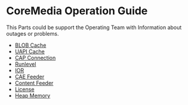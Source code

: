 CoreMedia Operation Guide
=============

This Parts could be support the Operating Team with Information about outages or problems.

 - [BLOB Cache](blob-cache.html)
 - [UAPI Cache](uapi-cache.html)
 - [CAP Connection](cap-connection.html)
 - [Runlevel](runlevel.html)
 - [IOR](ior.html)
 - [CAE Feeder](cae-feeder.html)
 - [Content Feeder](content-feeder.html)
 - [License](license.html)
 - [Heap Memory](heap-memory.html)
